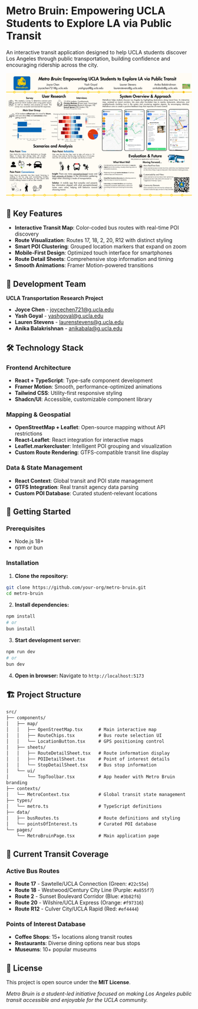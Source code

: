 # Metro Bruin: Empowering UCLA Students to Explore LA via Public Transit

An interactive transit application designed to help UCLA students discover Los Angeles through public transportation, building confidence and encouraging ridership across the city.

<img alt="image" src="https://github.com/yashgoy41/metro-bruin/blob/main/public/MetroBruin%20Poster.png">

## 🌟 Key Features

- **Interactive Transit Map**: Color-coded bus routes with real-time POI discovery
- **Route Visualization**: Routes 17, 18, 2, 20, R12 with distinct styling
- **Smart POI Clustering**: Grouped location markers that expand on zoom
- **Mobile-First Design**: Optimized touch interface for smartphones
- **Route Detail Sheets**: Comprehensive stop information and timing
- **Smooth Animations**: Framer Motion-powered transitions

## 👥 Development Team

**UCLA Transportation Research Project**
- **Joyce Chen** - joycechen721@g.ucla.edu
- **Yash Goyal** - yashgoyal@g.ucla.edu  
- **Lauren Stevens** - laurenstevens@g.ucla.edu
- **Anika Balakrishnan** - anikabala@g.ucla.edu

## 🛠️ Technology Stack

### Frontend Architecture
- **React + TypeScript**: Type-safe component development
- **Framer Motion**: Smooth, performance-optimized animations
- **Tailwind CSS**: Utility-first responsive styling
- **Shadcn/UI**: Accessible, customizable component library

### Mapping & Geospatial
- **OpenStreetMap + Leaflet**: Open-source mapping without API restrictions
- **React-Leaflet**: React integration for interactive maps
- **Leaflet.markercluster**: Intelligent POI grouping and visualization
- **Custom Route Rendering**: GTFS-compatible transit line display

### Data & State Management
- **React Context**: Global transit and POI state management
- **GTFS Integration**: Real transit agency data parsing
- **Custom POI Database**: Curated student-relevant locations

## 🚀 Getting Started

### Prerequisites
- Node.js 18+
- npm or bun

### Installation

1. **Clone the repository:**
```bash
git clone https://github.com/your-org/metro-bruin.git
cd metro-bruin
```

2. **Install dependencies:**
```bash
npm install
# or
bun install
```

3. **Start development server:**
```bash
npm run dev
# or
bun dev
```

4. **Open in browser:**
Navigate to `http://localhost:5173`

## 🏗️ Project Structure

```
src/
├── components/
│   ├── map/
│   │   ├── OpenStreetMap.tsx      # Main interactive map
│   │   ├── RouteChips.tsx         # Bus route selection UI
│   │   └── LocationButton.tsx     # GPS positioning control
│   ├── sheets/
│   │   ├── RouteDetailSheet.tsx   # Route information display
│   │   ├── POIDetailSheet.tsx     # Point of interest details
│   │   └── StopDetailSheet.tsx    # Bus stop information
│   └── ui/
│       └── TopToolbar.tsx         # App header with Metro Bruin branding
├── contexts/
│   └── MetroContext.tsx           # Global transit state management
├── types/
│   └── metro.ts                   # TypeScript definitions
├── data/
│   ├── busRoutes.ts               # Route definitions and styling
│   └── pointsOfInterest.ts        # Curated POI database
└── pages/
    └── MetroBruinPage.tsx         # Main application page
```

## 🚌 Current Transit Coverage

### Active Bus Routes
- **Route 17** - Sawtelle/UCLA Connection (Green: `#22c55e`)
- **Route 18** - Westwood/Century City Line (Purple: `#a855f7`) 
- **Route 2** - Sunset Boulevard Corridor (Blue: `#3b82f6`)
- **Route 20** - Wilshire/UCLA Express (Orange: `#f97316`)
- **Route R12** - Culver City/UCLA Rapid (Red: `#ef4444`)

### Points of Interest Database
- **Coffee Shops**: 15+ locations along transit routes
- **Restaurants**: Diverse dining options near bus stops  
- **Museums**: 10+ popular museums

## 📄 License

This project is open source under the **MIT License**.

*Metro Bruin is a student-led initiative focused on making Los Angeles public transit accessible and enjoyable for the UCLA community.*

